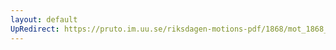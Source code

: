 ```yaml
---
layout: default
UpRedirect: https://pruto.im.uu.se/riksdagen-motions-pdf/1868/mot_1868__ak__252/mot_1868__ak__252-001.pdf
---
```

